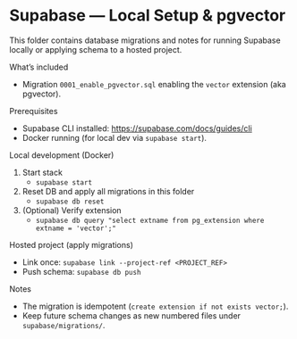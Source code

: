 # Supabase — Local Setup & pgvector

This folder contains database migrations and notes for running Supabase locally or applying schema to a hosted project.

What’s included
- Migration `0001_enable_pgvector.sql` enabling the `vector` extension (aka pgvector).

Prerequisites
- Supabase CLI installed: https://supabase.com/docs/guides/cli
- Docker running (for local dev via `supabase start`).

Local development (Docker)
1) Start stack
   - `supabase start`
2) Reset DB and apply all migrations in this folder
   - `supabase db reset`
3) (Optional) Verify extension
   - `supabase db query "select extname from pg_extension where extname = 'vector';"`

Hosted project (apply migrations)
- Link once: `supabase link --project-ref <PROJECT_REF>`
- Push schema: `supabase db push`

Notes
- The migration is idempotent (`create extension if not exists vector;`).
- Keep future schema changes as new numbered files under `supabase/migrations/`.

